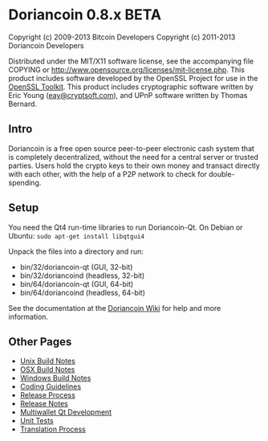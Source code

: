 Doriancoin 0.8.x BETA
====================

Copyright (c) 2009-2013 Bitcoin Developers
Copyright (c) 2011-2013 Doriancoin Developers

Distributed under the MIT/X11 software license, see the accompanying
file COPYING or http://www.opensource.org/licenses/mit-license.php.
This product includes software developed by the OpenSSL Project for use in the [OpenSSL Toolkit](http://www.openssl.org/). This product includes
cryptographic software written by Eric Young ([eay@cryptsoft.com](mailto:eay@cryptsoft.com)), and UPnP software written by Thomas Bernard.


Intro
---------------------
Doriancoin is a free open source peer-to-peer electronic cash system that is
completely decentralized, without the need for a central server or trusted
parties.  Users hold the crypto keys to their own money and transact directly
with each other, with the help of a P2P network to check for double-spending.


Setup
---------------------
You need the Qt4 run-time libraries to run Doriancoin-Qt. On Debian or Ubuntu:
	`sudo apt-get install libqtgui4`

Unpack the files into a directory and run:

- bin/32/doriancoin-qt (GUI, 32-bit)
- bin/32/doriancoind (headless, 32-bit)
- bin/64/doriancoin-qt (GUI, 64-bit)
- bin/64/doriancoind (headless, 64-bit)

See the documentation at the [Doriancoin Wiki](http://doriancoin.info)
for help and more information.


Other Pages
---------------------
- [Unix Build Notes](build-unix.md)
- [OSX Build Notes](build-osx.md)
- [Windows Build Notes](build-msw.md)
- [Coding Guidelines](coding.md)
- [Release Process](release-process.md)
- [Release Notes](release-notes.md)
- [Multiwallet Qt Development](multiwallet-qt.md)
- [Unit Tests](unit-tests.md)
- [Translation Process](translation_process.md)
